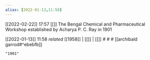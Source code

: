 ```yaml
---
alias: [2022-01-13,11:58]
---
```


[[2022-02-22]] 17:57 [[]]
The Bengal Chemical and Pharmaceutical Workshop established by Acharya P. C. Ray in 1901

[[2022-01-13]] 11:58 _related_ [[1958]] | [[]] | [[]] # # #
[[archibald garrod#^ebebfb]]
```query
"1901"
```